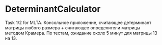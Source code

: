 ﻿# DeterminantCalculator
Task 1/2 for MLTA.
Консольное приложение, считающее детерминант матрицы любого размера + считающее определители матрицы методом Крамера.
По тестам, ожидание около 5 минут для матрицы 13 на 13.
